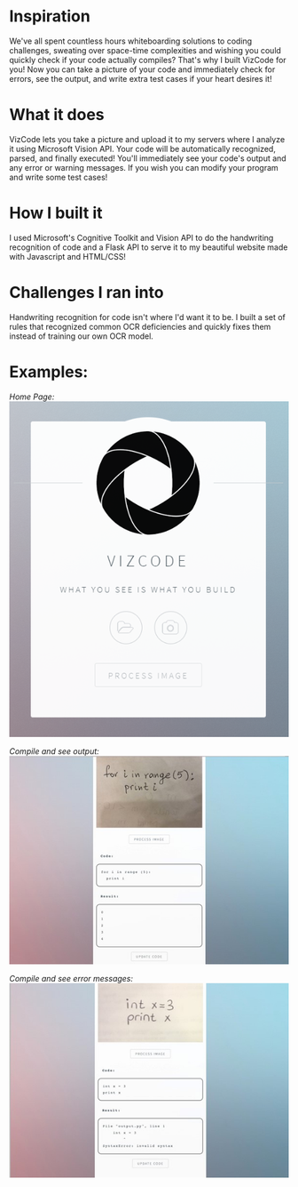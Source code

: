 # Inspiration
We've all spent countless hours whiteboarding solutions to coding challenges, sweating over space-time complexities and wishing you could quickly check if your code actually compiles? That's why I built VizCode for you! Now you can take a picture of your code and immediately check for errors, see the output, and write extra test cases if your heart desires it!

# What it does
VizCode lets you take a picture and upload it to my servers where I analyze it using Microsoft Vision API. Your code will be automatically recognized, parsed, and finally executed! You'll immediately see your code's output and any error or warning messages. If you wish you can modify your program and write some test cases!

# How I built it
I used Microsoft's Cognitive Toolkit and Vision API to do the handwriting recognition of code and a Flask API to serve it to my beautiful website made with Javascript and HTML/CSS!

# Challenges I ran into
Handwriting recognition for code isn't where I'd want it to be. I built a set of rules that recognized common OCR deficiencies and quickly fixes them instead of training our own OCR model.

# Examples:
*Home Page:*
![](imgs/index.png)

*Compile and see output:*
![](imgs/process.jpg)

*Compile and see error messages:*
![](imgs/errors.jpg)
